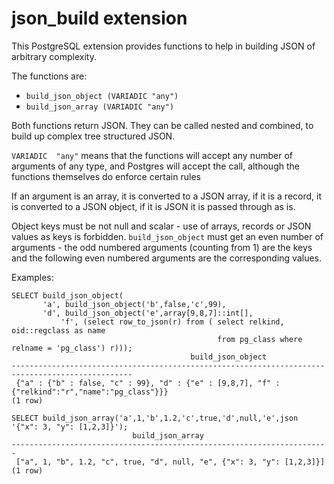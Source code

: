 # json_build extension

This PostgreSQL extension provides functions to help in building
JSON of arbitrary complexity.

The functions are:

* `build_json_object (VARIADIC "any")`
* `build_json_array (VARIADIC "any")`

Both functions return JSON. They can be called nested and combined, to build up complex tree structured JSON.

`VARIADIC  "any"` means that the functions will accept any number of arguments of any type, and Postgres will accept the call, although the functions
themselves do enforce certain rules

If an argument is an array, it is converted to a JSON array, if it is a record, it is converted to a JSON object, if it is JSON it is passed through as is.

Object keys must be not null and scalar - use of arrays, records or JSON values as keys is forbidden. 
`build_json_object` must get an even number of arguments - the odd numbered arguments (counting from 1) are the keys and the 
following even numbered arguments are the corresponding values.

Examples:

    SELECT build_json_object( 
           'a', build_json_object('b',false,'c',99), 
           'd', build_json_object('e',array[9,8,7]::int[],
               'f', (select row_to_json(r) from ( select relkind, oid::regclass as name 
                                                  from pg_class where relname = 'pg_class') r)));
                                            build_json_object                                        
    -------------------------------------------------------------------------------------------------
     {"a" : {"b" : false, "c" : 99}, "d" : {"e" : [9,8,7], "f" : {"relkind":"r","name":"pg_class"}}}
    (1 row)

    SELECT build_json_array('a',1,'b',1.2,'c',true,'d',null,'e',json '{"x": 3, "y": [1,2,3]}');
                               build_json_array                            
    -----------------------------------------------------------------------
     ["a", 1, "b", 1.2, "c", true, "d", null, "e", {"x": 3, "y": [1,2,3]}]
    (1 row)

